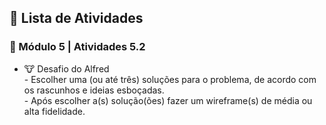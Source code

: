 <h2 dir="auto"> 📝 Lista de Atividades </h2>


<h3 dir="auto"> 🔶 Módulo 5 | Atividades 5.2 </h3>
<ul dir="auto">
  <li>🐮  Desafio do Alfred </li>
  - Escolher uma (ou até três) soluções para o problema, de acordo com os rascunhos e ideias esboçadas.<br>
  - Após escolher a(s) solução(ões) fazer um wireframe(s) de média ou alta fidelidade.<br>
</ul>